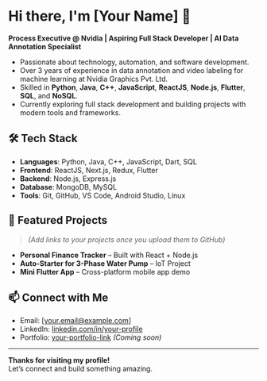 # Hi there, I'm [Your Name] 👋

**Process Executive @ Nvidia | Aspiring Full Stack Developer | AI Data Annotation Specialist**

- Passionate about technology, automation, and software development.
- Over 3 years of experience in data annotation and video labeling for machine learning at Nvidia Graphics Pvt. Ltd.
- Skilled in **Python**, **Java**, **C++**, **JavaScript**, **ReactJS**, **Node.js**, **Flutter**, **SQL**, and **NoSQL**.
- Currently exploring full stack development and building projects with modern tools and frameworks.

## 🛠️ Tech Stack
- **Languages**: Python, Java, C++, JavaScript, Dart, SQL
- **Frontend**: ReactJS, Next.js, Redux, Flutter
- **Backend**: Node.js, Express.js
- **Database**: MongoDB, MySQL
- **Tools**: Git, GitHub, VS Code, Android Studio, Linux

## 📂 Featured Projects
> *(Add links to your projects once you upload them to GitHub)*

- **Personal Finance Tracker** – Built with React + Node.js  
- **Auto-Starter for 3-Phase Water Pump** – IoT Project  
- **Mini Flutter App** – Cross-platform mobile app demo  

## 📫 Connect with Me
- Email: [your.email@example.com]  
- LinkedIn: [linkedin.com/in/your-profile](#)  
- Portfolio: [your-portfolio-link](#) *(Coming soon)*

---

**Thanks for visiting my profile!**  
Let’s connect and build something amazing.
